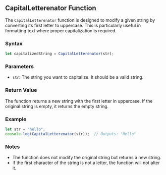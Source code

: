 
## CapitalLetterenator Function

The `CapitalLetterenator` function is designed to modify a given string by converting its first letter to uppercase. This is particularly useful in formatting text where proper capitalization is required.

### Syntax

```javascript
let capitalizedString = CapitalLetterenator(str);
```

### Parameters

- `str`: The string you want to capitalize. It should be a valid string.

### Return Value

The function returns a new string with the first letter in uppercase. If the original string is empty, it returns the empty string.

### Example

```javascript
let str = "hello";
console.log(CapitalLetterenator(str));  // Outputs: "Hello"
```

### Notes

- The function does not modify the original string but returns a new string.
- If the first character of the string is not a letter, the function will not alter it.
